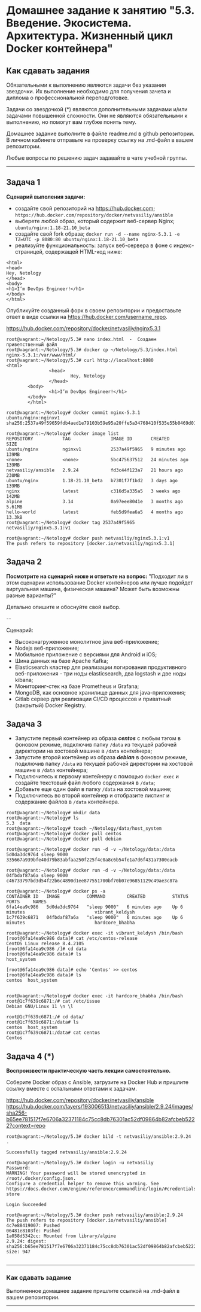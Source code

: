 
# Домашнее задание к занятию "5.3. Введение. Экосистема. Архитектура. Жизненный цикл Docker контейнера"

## Как сдавать задания

Обязательными к выполнению являются задачи без указания звездочки. Их выполнение необходимо для получения зачета и диплома о профессиональной переподготовке.

Задачи со звездочкой (*) являются дополнительными задачами и/или задачами повышенной сложности. Они не являются обязательными к выполнению, но помогут вам глубже понять тему.

Домашнее задание выполните в файле readme.md в github репозитории. В личном кабинете отправьте на проверку ссылку на .md-файл в вашем репозитории.

Любые вопросы по решению задач задавайте в чате учебной группы.

---

## Задача 1

**Сценарий выполения задачи:**

- создайте свой репозиторий на https://hub.docker.com; `https://hub.docker.com/repository/docker/netvasiliy/ansible`
- выберете любой образ, который содержит веб-сервер Nginx; `ubuntu/nginx:1.18-21.10_beta`
- создайте свой fork образа; `docker run -d --name nginx-5.3.1 -e TZ=UTC -p 8080:80 ubuntu/nginx:1.18-21.10_beta`
- реализуйте функциональность:
запуск веб-сервера в фоне с индекс-страницей, содержащей HTML-код ниже:
```
<html>
<head>
Hey, Netology
</head>
<body>
<h1>I’m DevOps Engineer!</h1>
</body>
</html>
```
Опубликуйте созданный форк в своем репозитории и предоставьте ответ в виде ссылки на https://hub.docker.com/username_repo.  
  
https://hub.docker.com/repository/docker/netvasiliy/nginx5.3.1  
```  
root@vagrant:~/Netology/5.3# nano index.html  -  Создаем приветственный файл  
root@vagrant:~/Netology/5.3# docker cp ~/Netology/5.3/index.html  nginx-5.3.1:/var/www/html/  
root@vagrant:~/Netology/5.3# curl http://localhost:8080
<html>
                <head>
                        Hey, Netology
                </head>
        <body>
                <h1>I’m DevOps Engineer!</h1>
        </body>
        </html>  
  
root@vagrant:~/Netology# docker commit nginx-5.3.1 ubuntu/nginx:nginxv1
sha256:2537a49f59659fdb4aed1e79103b59e95a20ffe5a34768410f535e55b0469d01

root@vagrant:~/Netology# docker image list
REPOSITORY           TAG               IMAGE ID       CREATED          SIZE
ubuntu/nginx         nginxv1           2537a49f5965   9 minutes ago    139MB
<none>               <none>            5bc475637512   24 minutes ago   139MB
netvasiliy/ansible   2.9.24            fd3c44f123a7   21 hours ago     230MB
ubuntu/nginx         1.18-21.10_beta   b7301f7f1bd2   3 days ago       139MB
nginx                latest            c316d5a335a5   3 weeks ago      142MB
alpine               3.14              0a97eee8041e   3 months ago     5.61MB
hello-world          latest            feb5d9fea6a5   4 months ago     13.3kB
root@vagrant:~/Netology# docker tag 2537a49f5965 netvasiliy/nginx5.3.1:v1    

root@vagrant:~/Netology# docker push netvasiliy/nginx5.3.1:v1
The push refers to repository [docker.io/netvasiliy/nginx5.3.1]
```

## Задача 2

**Посмотрите на сценарий ниже и ответьте на вопрос:**
"Подходит ли в этом сценарии использование Docker контейнеров или лучше подойдет виртуальная машина, физическая машина? Может быть возможны разные варианты?"

Детально опишите и обоснуйте свой выбор.

--

Сценарий:

- Высоконагруженное монолитное java веб-приложение;
- Nodejs веб-приложение;
- Мобильное приложение c версиями для Android и iOS;
- Шина данных на базе Apache Kafka;
- Elasticsearch кластер для реализации логирования продуктивного веб-приложения - три ноды elasticsearch, два logstash и две ноды kibana;
- Мониторинг-стек на базе Prometheus и Grafana;
- MongoDB, как основное хранилище данных для java-приложения;
- Gitlab сервер для реализации CI/CD процессов и приватный (закрытый) Docker Registry.

## Задача 3

- Запустите первый контейнер из образа ***centos*** c любым тэгом в фоновом режиме, подключив папку ```/data``` из текущей рабочей директории на хостовой машине в ```/data``` контейнера;
- Запустите второй контейнер из образа ***debian*** в фоновом режиме, подключив папку ```/data``` из текущей рабочей директории на хостовой машине в ```/data``` контейнера;
- Подключитесь к первому контейнеру с помощью ```docker exec``` и создайте текстовый файл любого содержания в ```/data```;
- Добавьте еще один файл в папку ```/data``` на хостовой машине;
- Подключитесь во второй контейнер и отобразите листинг и содержание файлов в ```/data``` контейнера.  
  
```  
root@vagrant:~/Netology# mkdir data
root@vagrant:~/Netology# ls
5.3  data
root@vagrant:~/Netology# touch ~/Netology/data/host_system
root@vagrant:~/Netology# docker pull centos
root@vagrant:~/Netology# docker pull debian

root@vagrant:~/Netology# docker run -d -v ~/Netology/data:/data 5d0da3dc9764 sleep 9000
335667a939bfe40d79b83abfaa250f225f4c0a8c6b54fe1a7d6f431a7300eacb

root@vagrant:~/Netology# docker run -d -v ~/Netology/data:/data 04fbdaf87a6a sleep 9000
c46733797bd3d54f22b6c4890d1ee877551700bf70b07e96851129c49ae3c87a

root@vagrant:~/Netology# docker ps -a
CONTAINER ID   IMAGE          COMMAND        CREATED          STATUS                      PORTS     NAMES
6fa14ea9c986   5d0da3dc9764   "sleep 9000"   6 minutes ago    Up 6 minutes                          vibrant_keldysh
1c7f639c6871   04fbdaf87a6a   "sleep 9000"   6 minutes ago    Up 6 minutes                          hardcore_bhabha

root@vagrant:~/Netology# docker exec -it vibrant_keldysh /bin/bash
[root@6fa14ea9c986 data]# cat /etc/centos-release
CentOS Linux release 8.4.2105
[root@6fa14ea9c986 /]# cd data
[root@6fa14ea9c986 data]# ls
host_system

[root@6fa14ea9c986 data]# echo 'Centos' >> centos
[root@6fa14ea9c986 data]# ls
centos  host_system


root@vagrant:~/Netology# docker exec -it hardcore_bhabha /bin/bash
root@1c7f639c6871:/# cat /etc/issue
Debian GNU/Linux 11 \n \l

root@1c7f639c6871:/# cd data/
root@1c7f639c6871:/data# ls
centos  host_system
root@1c7f639c6871:/data# cat centos
Centos  
```

## Задача 4 (*)

**Воспроизвести практическую часть лекции самостоятельно.**

Соберите Docker образ с Ansible, загрузите на Docker Hub и пришлите ссылку вместе с остальными ответами к задачам.  
  
https://hub.docker.com/repository/docker/netvasiliy/ansible  
https://hub.docker.com/layers/193006513/netvasiliy/ansible/2.9.24/images/sha256-b65ee781517f7e6706a32371184c75cc8db76301ac52df09864b82afcbeb5222?context=repo  

```  
root@vagrant:~/Netology/5.3# docker bild -t netvasiliy/ansible:2.9.24 .

Successfully tagged netvasiliy/ansible:2.9.24
  
root@vagrant:~/Netology/5.3# docker login -u netvasiliy
Password:
WARNING! Your password will be stored unencrypted in /root/.docker/config.json.
Configure a credential helper to remove this warning. See
https://docs.docker.com/engine/reference/commandline/login/#credentials-store

Login Succeeded  
  
root@vagrant:~/Netology/5.3# docker push netvasiliy/ansible:2.9.24
The push refers to repository [docker.io/netvasiliy/ansible]
4c7e88419007: Pushed  
06481e8103fe: Pushed
1a058d5342cc: Mounted from library/alpine
2.9.24: digest: sha256:b65ee781517f7e6706a32371184c75cc8db76301ac52df09864b82afcbeb5222 size: 947     
       
  ```


---

### Как cдавать задание

Выполненное домашнее задание пришлите ссылкой на .md-файл в вашем репозитории.

---
